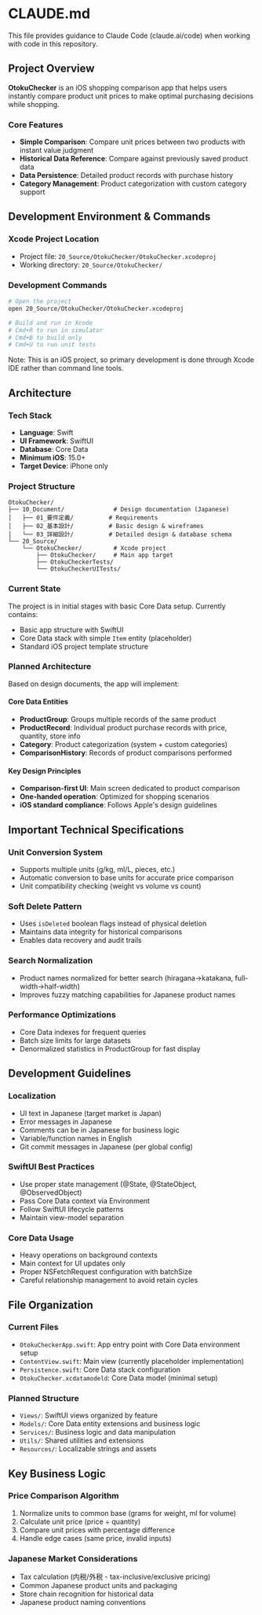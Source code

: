 # CLAUDE.md

This file provides guidance to Claude Code (claude.ai/code) when working with code in this repository.

## Project Overview

**OtokuChecker** is an iOS shopping comparison app that helps users instantly compare product unit prices to make optimal purchasing decisions while shopping.

### Core Features
- **Simple Comparison**: Compare unit prices between two products with instant value judgment
- **Historical Data Reference**: Compare against previously saved product data
- **Data Persistence**: Detailed product records with purchase history
- **Category Management**: Product categorization with custom category support

## Development Environment & Commands

### Xcode Project Location
- Project file: `20_Source/OtokuChecker/OtokuChecker.xcodeproj`
- Working directory: `20_Source/OtokuChecker/`

### Development Commands
```bash
# Open the project
open 20_Source/OtokuChecker/OtokuChecker.xcodeproj

# Build and run in Xcode
# Cmd+R to run in simulator
# Cmd+B to build only
# Cmd+U to run unit tests
```

Note: This is an iOS project, so primary development is done through Xcode IDE rather than command line tools.

## Architecture

### Tech Stack
- **Language**: Swift
- **UI Framework**: SwiftUI
- **Database**: Core Data
- **Minimum iOS**: 15.0+
- **Target Device**: iPhone only

### Project Structure
```
OtokuChecker/
├── 10_Document/              # Design documentation (Japanese)
│   ├── 01_要件定義/          # Requirements
│   ├── 02_基本設計/          # Basic design & wireframes
│   └── 03_詳細設計/          # Detailed design & database schema
└── 20_Source/
    └── OtokuChecker/         # Xcode project
        ├── OtokuChecker/     # Main app target
        ├── OtokuCheckerTests/
        └── OtokuCheckerUITests/
```

### Current State
The project is in initial stages with basic Core Data setup. Currently contains:
- Basic app structure with SwiftUI
- Core Data stack with simple `Item` entity (placeholder)
- Standard iOS project template structure

### Planned Architecture
Based on design documents, the app will implement:

#### Core Data Entities
- **ProductGroup**: Groups multiple records of the same product
- **ProductRecord**: Individual product purchase records with price, quantity, store info
- **Category**: Product categorization (system + custom categories)
- **ComparisonHistory**: Records of product comparisons performed

#### Key Design Principles
- **Comparison-first UI**: Main screen dedicated to product comparison
- **One-handed operation**: Optimized for shopping scenarios
- **iOS standard compliance**: Follows Apple's design guidelines

## Important Technical Specifications

### Unit Conversion System
- Supports multiple units (g/kg, ml/L, pieces, etc.)
- Automatic conversion to base units for accurate price comparison
- Unit compatibility checking (weight vs volume vs count)

### Soft Delete Pattern
- Uses `isDeleted` boolean flags instead of physical deletion
- Maintains data integrity for historical comparisons
- Enables data recovery and audit trails

### Search Normalization
- Product names normalized for better search (hiragana→katakana, full-width→half-width)
- Improves fuzzy matching capabilities for Japanese product names

### Performance Optimizations
- Core Data indexes for frequent queries
- Batch size limits for large datasets
- Denormalized statistics in ProductGroup for fast display

## Development Guidelines

### Localization
- UI text in Japanese (target market is Japan)
- Error messages in Japanese
- Comments can be in Japanese for business logic
- Variable/function names in English
- Git commit messages in Japanese (per global config)

### SwiftUI Best Practices
- Use proper state management (@State, @StateObject, @ObservedObject)
- Pass Core Data context via Environment
- Follow SwiftUI lifecycle patterns
- Maintain view-model separation

### Core Data Usage
- Heavy operations on background contexts
- Main context for UI updates only
- Proper NSFetchRequest configuration with batchSize
- Careful relationship management to avoid retain cycles

## File Organization

### Current Files
- `OtokuCheckerApp.swift`: App entry point with Core Data environment setup
- `ContentView.swift`: Main view (currently placeholder implementation)
- `Persistence.swift`: Core Data stack configuration
- `OtokuChecker.xcdatamodeld`: Core Data model (minimal setup)

### Planned Structure
- `Views/`: SwiftUI views organized by feature
- `Models/`: Core Data entity extensions and business logic
- `Services/`: Business logic and data manipulation
- `Utils/`: Shared utilities and extensions
- `Resources/`: Localizable strings and assets

## Key Business Logic

### Price Comparison Algorithm
1. Normalize units to common base (grams for weight, ml for volume)
2. Calculate unit price (price ÷ quantity)
3. Compare unit prices with percentage difference
4. Handle edge cases (same price, invalid inputs)

### Japanese Market Considerations
- Tax calculation (内税/外税 - tax-inclusive/exclusive pricing)
- Common Japanese product units and packaging
- Store chain recognition for historical data
- Japanese product naming conventions